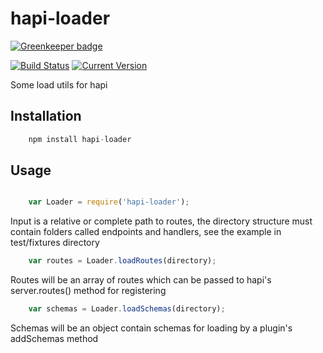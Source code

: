 # hapi-loader

[![Greenkeeper badge](https://badges.greenkeeper.io/simon-p-r/hapi-loader.svg)](https://greenkeeper.io/)

[![Build Status](https://travis-ci.org/simon-p-r/hapi-loader.svg?branch=master)](https://travis-ci.org/simon-p-r/hapi-loader)
[![Current Version](https://img.shields.io/npm/v/hapi-loader.svg)](https://www.npmjs.org/package/hapi-loader)



Some load utils for hapi


## Installation
```js
    npm install hapi-loader
```
## Usage

```js

    var Loader = require('hapi-loader');
```

Input is a relative or complete path to routes, the directory structure must contain folders called endpoints and handlers, see the example in test/fixtures directory

```js
    var routes = Loader.loadRoutes(directory);
```

Routes will be an array of routes which can be passed to hapi's server.routes() method for registering

```js
    var schemas = Loader.loadSchemas(directory);
```
Schemas will be an object contain schemas for loading by a plugin's addSchemas method

